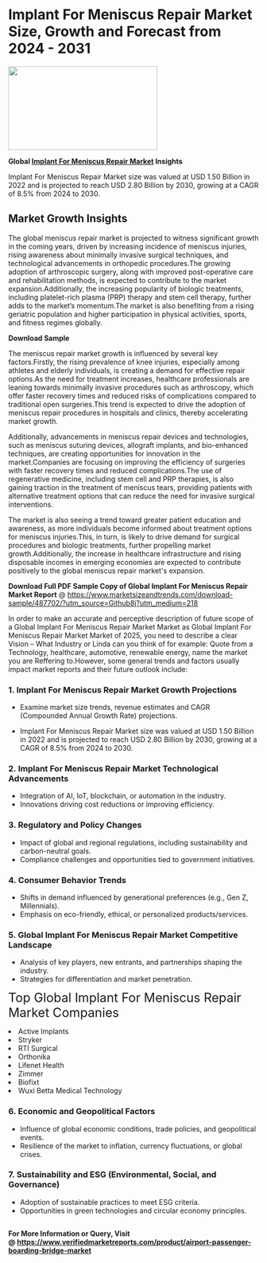 <H1>Implant For Meniscus Repair Market Size, Growth and Forecast from 2024 - 2031</H1><img class="aligncenter size-medium wp-image-584254" src="https://thirdeyenews.in/wp-content/uploads/2024/09/Global-Market-Research-300x168.jpeg" alt="" width="300" height="168" /><p><strong>Global&nbsp;<a href="https://www.marketsizeandtrends.com/download-sample/487702/?utm_source=Github8j?utm_medium=218">Implant For Meniscus Repair Market</a> Insights</strong></p><p>Implant For Meniscus Repair Market size was valued at USD 1.50 Billion in 2022 and is projected to reach USD 2.80 Billion by 2030, growing at a CAGR of 8.5% from 2024 to 2030.</p><p><h2>Market Growth Insights</h2> <p>The global meniscus repair market is projected to witness significant growth in the coming years, driven by increasing incidence of meniscus injuries, rising awareness about minimally invasive surgical techniques, and technological advancements in orthopedic procedures.The growing adoption of arthroscopic surgery, along with improved post-operative care and rehabilitation methods, is expected to contribute to the market expansion.Additionally, the increasing popularity of biologic treatments, including platelet-rich plasma (PRP) therapy and stem cell therapy, further adds to the market’s momentum.The market is also benefiting from a rising geriatric population and higher participation in physical activities, sports, and fitness regimes globally.</p> <p><strong>Download Sample</strong></p> <p>The meniscus repair market growth is influenced by several key factors.Firstly, the rising prevalence of knee injuries, especially among athletes and elderly individuals, is creating a demand for effective repair options.As the need for treatment increases, healthcare professionals are leaning towards minimally invasive procedures such as arthroscopy, which offer faster recovery times and reduced risks of complications compared to traditional open surgeries.This trend is expected to drive the adoption of meniscus repair procedures in hospitals and clinics, thereby accelerating market growth.</p> <p>Additionally, advancements in meniscus repair devices and technologies, such as meniscus suturing devices, allograft implants, and bio-enhanced techniques, are creating opportunities for innovation in the market.Companies are focusing on improving the efficiency of surgeries with faster recovery times and reduced complications.The use of regenerative medicine, including stem cell and PRP therapies, is also gaining traction in the treatment of meniscus tears, providing patients with alternative treatment options that can reduce the need for invasive surgical interventions.</p> <p>The market is also seeing a trend toward greater patient education and awareness, as more individuals become informed about treatment options for meniscus injuries.This, in turn, is likely to drive demand for surgical procedures and biologic treatments, further propelling market growth.Additionally, the increase in healthcare infrastructure and rising disposable incomes in emerging economies are expected to contribute positively to the global meniscus repair market's expansion.</p> <p><span class=""><strong>Download Full PDF Sample Copy of Global Implant For Meniscus Repair Market Report</strong> @ <a href="https://www.marketsizeandtrends.com/download-sample/487702/?utm_source=Github8j?utm_medium=218" target="_blank">https://www.marketsizeandtrends.com/download-sample/487702/?utm_source=Github8j?utm_medium=218</a></span></p><p>In order to make an accurate and perceptive description of future scope of a Global&nbsp;Implant For Meniscus Repair Market Market as Global&nbsp;Implant For Meniscus Repair Market Market of 2025, you need to describe a clear Vision &ndash; What Industry or Linda can you think of for example: Quote from a Technology, healthcare, automotive, renewable energy, name the market you are Reffering to.However, some general trends and factors usually impact market reports and their future outlook include:</p><h3>1.&nbsp;<strong>Implant For Meniscus Repair Market Growth Projections</strong></h3><ul><li>Examine market size trends, revenue estimates and CAGR (Compounded Annual Growth Rate) projections.</li><li><p>Implant For Meniscus Repair Market size was valued at USD 1.50 Billion in 2022 and is projected to reach USD 2.80 Billion by 2030, growing at a CAGR of 8.5% from 2024 to 2030.</p></li></ul><h3>2.&nbsp;<strong>Implant For Meniscus Repair Market Technological Advancements</strong></h3><ul><li>Integration of AI, IoT, blockchain, or automation in the industry.</li><li>Innovations driving cost reductions or improving efficiency.</li></ul><h3>3.&nbsp;<strong>Regulatory and Policy Changes</strong></h3><ul><li>Impact of global and regional regulations, including sustainability and carbon-neutral goals.</li><li>Compliance challenges and opportunities tied to government initiatives.</li></ul><h3>4.&nbsp;<strong>Consumer Behavior Trends</strong></h3><ul><li>Shifts in demand influenced by generational preferences (e.g., Gen Z, Millennials).</li><li>Emphasis on eco-friendly, ethical, or personalized products/services.</li></ul><h3>5.&nbsp;<strong>Global Implant For Meniscus Repair Market Competitive Landscape</strong></h3><ul><li>Analysis of key players, new entrants, and partnerships shaping the industry.</li><li>Strategies for differentiation and market penetration.</li></ul><p data-pm-slice="1 1 []"><span style="color: inherit; font-family: inherit; font-size: 25px;">Top Global Implant For Meniscus Repair Market Companies</span></p><div class="" data-test-id=""><p><li>Active Implants</li><li> Stryker</li><li> RTI Surgical</li><li> Orthonika</li><li> Lifenet Health</li><li> Zimmer</li><li> Biofixt</li><li> Wuxi Betta Medical Technology</li></p></div><h3>6.&nbsp;<strong>Economic and Geopolitical Factors</strong></h3><ul><li>Influence of global economic conditions, trade policies, and geopolitical events.</li><li>Resilience of the market to inflation, currency fluctuations, or global crises.</li></ul><h3>7.&nbsp;<strong>Sustainability and ESG (Environmental, Social, and Governance)</strong></h3><ul><li>Adoption of sustainable practices to meet ESG criteria.</li><li>Opportunities in green technologies and circular economy principles.</li></ul><h2><strong style="font-size: 14px;">For More Information or Query, Visit @&nbsp;</strong><a style="background-color: #ffffff; font-size: 14px;" href="https://www.marketsizeandtrends.com/report/implant-for-meniscus-repair-market/" target="_blank">https://www.verifiedmarketreports.com/product/airport-passenger-boarding-bridge-market</a></h2>